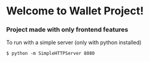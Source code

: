 Welcome to Wallet Project!
==============================


### Project made with only frontend features


To run with a simple server (only with python installed)


```
$ python -m SimpleHTTPServer 8080

```
